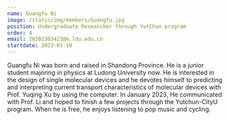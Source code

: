 ```yaml
---
name: Guangfu Ni
image: /static/img/members/Guangfu.jpg
position: Undergraduate Researcher through YutChun program
order: 4
email: 20202303423@m.ldu.edu.cn
startdate: 2023-01-10
---
```

Guangfu Ni was born and raised in Shandong Province. He is a junior student majoring in physics
  at Ludong University now. He is interested in the design of single molecular devices and he devotes himself to
  predicting and interpreting current transport characteristics of molecular devices with Prof. Yuqing Xu by using the computer.
  In January 2023, He communicated with Prof. Li and hoped to finish a few projects through the Yutchun-CityU program.
  When he is free, he enjoys listening to pop music and cycling.
